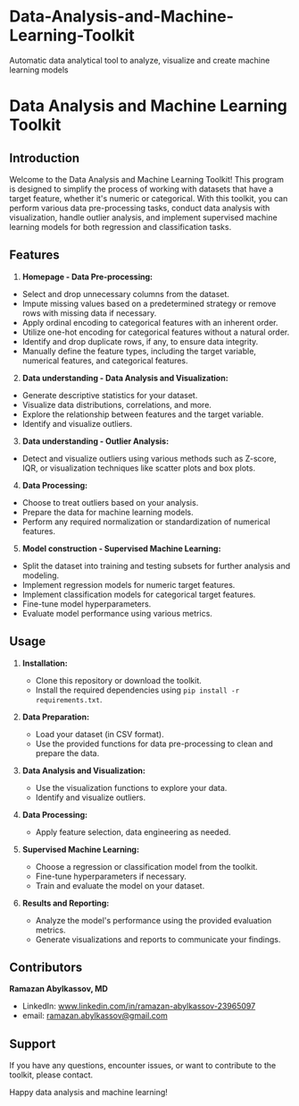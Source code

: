 # Data-Analysis-and-Machine-Learning-Toolkit
Automatic data analytical tool to analyze, visualize and create machine learning models

# Data Analysis and Machine Learning Toolkit

## Introduction

Welcome to the Data Analysis and Machine Learning Toolkit! This program is designed to simplify the process of working with datasets that have a target feature, whether it's numeric or categorical. With this toolkit, you can perform various data pre-processing tasks, conduct data analysis with visualization, handle outlier analysis, and implement supervised machine learning models for both regression and classification tasks.

## Features

1. **Homepage - Data Pre-processing:**
  - Select and drop unnecessary columns from the dataset.
  - Impute missing values based on a predetermined strategy or remove rows with missing data if necessary.
  - Apply ordinal encoding to categorical features with an inherent order.
  - Utilize one-hot encoding for categorical features without a natural order.
  - Identify and drop duplicate rows, if any, to ensure data integrity.
  - Manually define the feature types, including the target variable, numerical features, and categorical features.

2. **Data understanding - Data Analysis and Visualization:**
  - Generate descriptive statistics for your dataset.
  - Visualize data distributions, correlations, and more.
  - Explore the relationship between features and the target variable.   
  - Identify and visualize outliers.

3. **Data understanding - Outlier Analysis:**
  - Detect and visualize outliers using various methods such as Z-score, IQR, or visualization techniques like scatter plots and box plots.

4. **Data Processing:**
  - Choose to treat outliers based on your analysis.
  - Prepare the data for machine learning models.
  - Perform any required normalization or standardization of numerical features.

5. **Model construction - Supervised Machine Learning:**
  - Split the dataset into training and testing subsets for further analysis and modeling.
  - Implement regression models for numeric target features.
  - Implement classification models for categorical target features.
  - Fine-tune model hyperparameters.
  - Evaluate model performance using various metrics.

## Usage

1. **Installation:**
   - Clone this repository or download the toolkit.
   - Install the required dependencies using `pip install -r requirements.txt`.

2. **Data Preparation:**
   - Load your dataset (in CSV format).
   - Use the provided functions for data pre-processing to clean and prepare the data.

3. **Data Analysis and Visualization:**
   - Use the visualization functions to explore your data.
   - Identify and visualize outliers.

4. **Data Processing:**
   - Apply feature selection, data engineering as needed.

5. **Supervised Machine Learning:**
   - Choose a regression or classification model from the toolkit.
   - Fine-tune hyperparameters if necessary.
   - Train and evaluate the model on your dataset.

6. **Results and Reporting:**
   - Analyze the model's performance using the provided evaluation metrics.
   - Generate visualizations and reports to communicate your findings.

## Contributors

**Ramazan Abylkassov, MD**
  - LinkedIn: www.linkedin.com/in/ramazan-abylkassov-23965097
  - email: ramazan.abylkassov@gmail.com

## Support

If you have any questions, encounter issues, or want to contribute to the toolkit, please contact.

Happy data analysis and machine learning!
